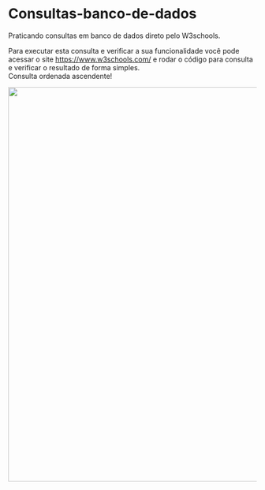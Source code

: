 # Consultas-banco-de-dados
Praticando consultas em banco de dados direto pelo W3schools.

Para executar esta consulta e verificar a sua funcionalidade você pode acessar o site https://www.w3schools.com/ e rodar o código para consulta e verificar o resultado de forma simples.
<br>
Consulta ordenada ascendente!
<div align="center">
<img src="https://user-images.githubusercontent.com/109769171/219437446-0b4cfe13-13b4-423a-ace7-1a4e1d7c7fcf.jpeg" width="800px" />
</div>
